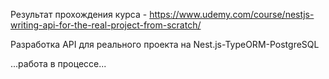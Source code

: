 Результат прохождения курса - https://www.udemy.com/course/nestjs-writing-api-for-the-real-project-from-scratch/

Разработка API для реального проекта на Nest.js-TypeORM-PostgreSQL

...работа в процессе...
